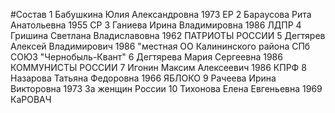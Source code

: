 #Состав
1 Бабушкина Юлия Александровна 1973 ЕР
2 Бараусова Рита Анатольевна 1955 СР
3 Ганиева Ирина Владимировна 1986 ЛДПР
4 Гришина Светлана Владиславовна 1962 ПАТРИОТЫ РОССИИ
5 Дегтярев Алексей Владимирович 1986 \"местная ОО Калининского района СПб СОЮЗ \"Чернобыль-Квант\"
6 Дегтярева Мария Сергеевна 1986 КОММУНИСТЫ РОССИИ
7 Игонин Максим Алексеевич 1986 КПРФ
8 Назарова Татьяна Федоровна 1966 ЯБЛОКО
9 Рачеева Ирина Викторовна 1973 За женщин России
10 Тихонова Елена Евгеньевна 1969 КаРОВАЧ
